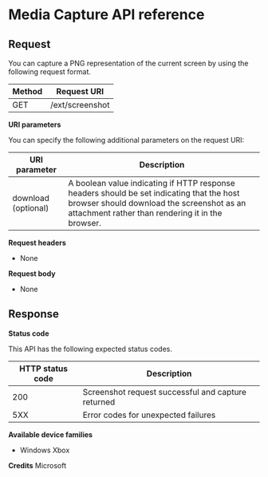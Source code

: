 # Media Capture API reference #

## Request

You can capture a PNG representation of the current screen by using the following request format.

| Method        | Request URI     | 
| ------------- |-----------------|
| GET           | /ext/screenshot |


**URI parameters**

You can specify the following additional parameters on the request URI:


| URI parameter      | Description     | 
| ------------------ |-----------------|
| download (optional)| A boolean value indicating if HTTP response headers should be set indicating that the host browser should download the screenshot as an attachment rather than rendering it in the browser.  |

**Request headers**

* None

**Request body**

* None

## Response

**Status code**

This API has the following expected status codes.

| HTTP status code   | Description     | 
| ------------------ |-----------------|
| 200                | Screenshot request successful and capture returned |
| 5XX                | Error codes for unexpected failures |


**Available device families**

* Windows Xbox

**Credits**
Microsoft